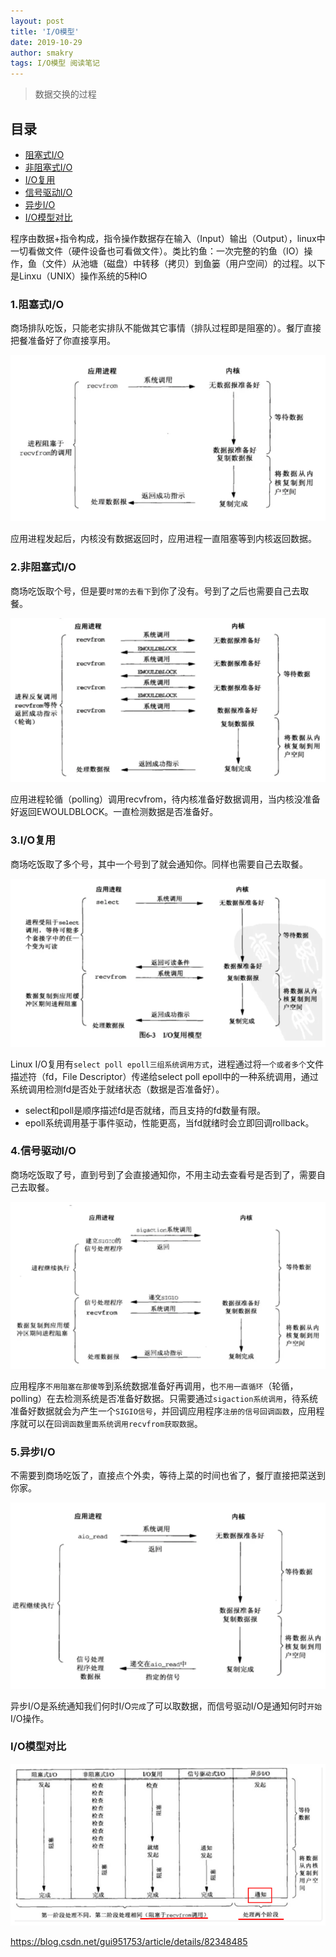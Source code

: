 ```yaml
---
layout: post
title: 'I/O模型'
date: 2019-10-29
author: smakry
tags: I/O模型 阅读笔记
---
```


> 数据交换的过程 

## 目录  

- [阻塞式I/O](#list_0)
- [非阻塞式I/O](#list_1)
- [I/O复用](#list_2)
- [信号驱动I/O](#list_3)
- [异步I/O](#list_4)
- [I/O模型对比](#list_5)

程序由数据+指令构成，指令操作数据存在输入（Input）输出（Output），linux中一切看做文件（硬件设备也可看做文件）。类比钓鱼：一次完整的钓鱼（IO）操作，鱼（文件）从池塘（磁盘）中转移（拷贝）到鱼篓（用户空间）的过程。以下是Linxu（UNIX）操作系统的5种IO

### <span id = "list_0"></span> 1.阻塞式I/O

商场排队吃饭，只能老实排队不能做其它事情（排队过程即是阻塞的）。餐厅直接把餐准备好了你直接享用。  

![阻塞I/O](https://github.com/smakry/smakry.github.io/raw/master/imags/%E9%98%BB%E5%A1%9EIO.png)

应用进程发起后，内核没有数据返回时，应用进程一直阻塞等到内核返回数据。  

### <span id = "list_1"></span> 2.非阻塞式I/O  

商场吃饭取个号，但是要`时常的去看下`到你了没有。号到了之后也需要自己去取餐。  

![非阻塞I/O](https://github.com/smakry/smakry.github.io/raw/master/imags/%E9%9D%9E%E9%98%BB%E5%A1%9EIO.png)  

应用进程轮循（polling）调用recvfrom，待内核准备好数据调用，当内核没准备好返回EWOULDBLOCK。一直检测数据是否准备好。

### <span id = "list_2"></span> 3.I/O复用  

商场吃饭取了多个号，其中一个号到了就会通知你。同样也需要自己去取餐。

![I/O多路复用](https://github.com/smakry/smakry.github.io/raw/master/imags/IO%E5%A4%9A%E8%B7%AF%E5%A4%8D%E7%94%A8.png)    

Linux I/O复用有`select poll epoll三组系统调用方式`，进程通过将`一个或者多个`文件描述符（fd，File Descriptor）传递给select poll epoll中的一种系统调用，通过系统调用检测fd是否处于就绪状态（数据是否准备好）。  

- select和poll是顺序描述fd是否就绪，而且支持的fd数量有限。  
- epoll系统调用基于事件驱动，性能更高，当fd就绪时会立即回调rollback。  

### <span id = "list_3"></span> 4.信号驱动I/O  

商场吃饭取了号，直到号到了会直接通知你，不用主动去查看号是否到了，需要自己去取餐。

![信号驱动I/O](https://github.com/smakry/smakry.github.io/raw/master/imags/%E4%BF%A1%E5%8F%B7%E9%A9%B1%E5%8A%A8IO.png)  

应用程序`不用阻塞在那傻等`到系统数据准备好再调用，也`不用一直循环`（轮循，polling）在去检测系统是否准备好数据。只需要通过`sigaction系统调用`，待系统准备好数据就会为产生一个`SIGIO信号`，并回调应用程序`注册的信号回调函数`，应用程序就可以在`回调函数里面系统调用recvfrom获取数据`。  

### <span id = "list_4"></span> 5.异步I/O  

不需要到商场吃饭了，直接点个外卖，等待上菜的时间也省了，餐厅直接把菜送到你家。  

![异步I/O](https://github.com/smakry/smakry.github.io/raw/master/imags/%E5%BC%82%E6%AD%A5IO.png)

异步I/O是系统通知我们何时I/O`完成`了可以取数据，而信号驱动I/O是通知何时`开始`I/O操作。

### <span id = "list_5"></span>I/O模型对比  

![五种I/O对比](https://github.com/smakry/smakry.github.io/raw/master/imags/%E4%BA%94%E7%A7%8DIO%E5%AF%B9%E6%AF%94.png)  

<https://blog.csdn.net/gui951753/article/details/82348485>  